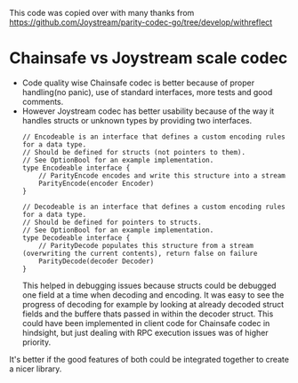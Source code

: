 This code was copied over with many thanks from https://github.com/Joystream/parity-codec-go/tree/develop/withreflect

# Chainsafe vs Joystream scale codec

- Code quality wise Chainsafe codec is better because of proper handling(no panic), use of standard interfaces, more tests and good comments.
- However Joystream codec has better usability because of the way it handles structs or unknown types by providing two interfaces.
    ```
    // Encodeable is an interface that defines a custom encoding rules for a data type.
    // Should be defined for structs (not pointers to them).
    // See OptionBool for an example implementation.
    type Encodeable interface {
        // ParityEncode encodes and write this structure into a stream
        ParityEncode(encoder Encoder)
    }

    // Decodeable is an interface that defines a custom encoding rules for a data type.
    // Should be defined for pointers to structs.
    // See OptionBool for an example implementation.
    type Decodeable interface {
        // ParityDecode populates this structure from a stream (overwriting the current contents), return false on failure
        ParityDecode(decoder Decoder)
    }
    ```
    This helped in debugging issues because structs could be debugged one field at a time when decoding and encoding. It was easy to see the progress of decoding for example by looking at already decoded struct fields and the buffere thats passed in within the decoder struct. This could have been implemented in client code for Chainsafe codec in hindsight, but just dealing with RPC execution issues was of higher priority.
    
It's better if the good features of both could be integrated together to create a nicer library.

